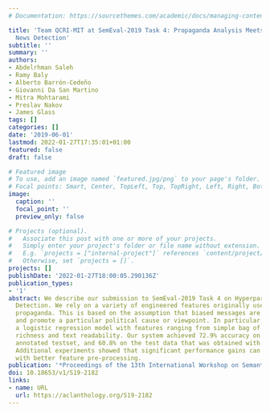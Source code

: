 ```yaml
---
# Documentation: https://sourcethemes.com/academic/docs/managing-content/

title: 'Team QCRI-MIT at SemEval-2019 Task 4: Propaganda Analysis Meets Hyperpartisan
  News Detection'
subtitle: ''
summary: ''
authors:
- Abdelrhman Saleh
- Ramy Baly
- Alberto Barrón-Cedeño
- Giovanni Da San Martino
- Mitra Mohtarami
- Preslav Nakov
- James Glass
tags: []
categories: []
date: '2019-06-01'
lastmod: 2022-01-27T17:35:01+01:00
featured: false
draft: false

# Featured image
# To use, add an image named `featured.jpg/png` to your page's folder.
# Focal points: Smart, Center, TopLeft, Top, TopRight, Left, Right, BottomLeft, Bottom, BottomRight.
image:
  caption: ''
  focal_point: ''
  preview_only: false

# Projects (optional).
#   Associate this post with one or more of your projects.
#   Simply enter your project's folder or file name without extension.
#   E.g. `projects = ["internal-project"]` references `content/project/deep-learning/index.md`.
#   Otherwise, set `projects = []`.
projects: []
publishDate: '2022-01-27T18:00:05.290136Z'
publication_types:
- '1'
abstract: We describe our submission to SemEval-2019 Task 4 on Hyperpartisan News
  Detection. We rely on a variety of engineered features originally used to detect
  propaganda. This is based on the assumption that biased messages are propagandistic
  and promote a particular political cause or viewpoint. In particular, we trained
  a logistic regression model with features ranging from simple bag of words to vocabulary
  richness and text readability. Our system achieved 72.9% accuracy on the manually
  annotated testset, and 60.8% on the test data that was obtained with distant supervision.
  Additional experiments showed that significant performance gains can be achieved
  with better feature pre-processing.
publication: '*Proceedings of the 13th International Workshop on Semantic Evaluation*'
doi: 10.18653/v1/S19-2182
links:
- name: URL
  url: https://aclanthology.org/S19-2182
---
```

